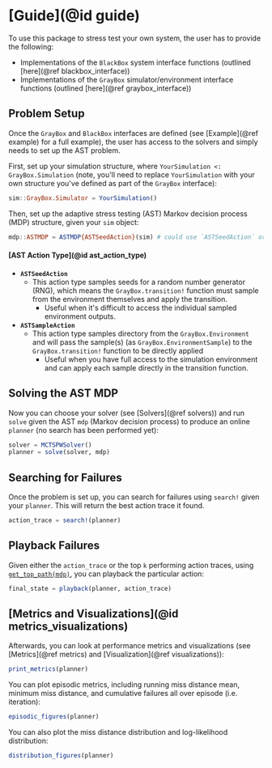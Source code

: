 # [Guide](@id guide)

To use this package to stress test your own system, the user has to provide the following:
- Implementations of the `BlackBox` system interface functions (outlined [here](@ref blackbox_interface))
- Implementations of the `GrayBox` simulator/environment interface functions (outlined [here](@ref graybox_interface))

## Problem Setup
Once the `GrayBox` and `BlackBox` interfaces are defined (see [Example](@ref example) for a full example), the user has access to the solvers and simply needs to set up the AST problem.

First, set up your simulation structure, where `YourSimulation <: GrayBox.Simulation` (note, you'll need to replace `YourSimulation` with your own structure you've defined as part of the `GrayBox` interface):
```julia
sim::GrayBox.Simulator = YourSimulation()
```

Then, set up the adaptive stress testing (AST) Markov decision process (MDP) structure, given your `sim` object:
```julia
mdp::ASTMDP = ASTMDP{ASTSeedAction}(sim) # could use `ASTSeedAction` or `ASTSampleAction`
```

#### [AST Action Type](@id ast_action_type)
- **`ASTSeedAction`**
    - This action type samples seeds for a random number generator (RNG), which means the `GrayBox.transition!` function must sample from the environment themselves and apply the transition.
        - Useful when it's difficult to access the individual sampled environment outputs.
- **`ASTSampleAction`**
    - This action type samples directory from the `GrayBox.Environment` and will pass the sample(s) (as `GrayBox.EnvironmentSample`) to the `GrayBox.transition!` function to be directly applied
        - Useful when you have full access to the simulation environment and can apply each sample directly in the transition function.

## Solving the AST MDP

Now you can choose your solver (see [Solvers](@ref solvers)) and run `solve` given the AST `mdp` (Markov decision process) to produce an online `planner` (no search has been performed yet):
```julia
solver = MCTSPWSolver()
planner = solve(solver, mdp)
```

## Searching for Failures
Once the problem is set up, you can search for failures using `search!` given your `planner`. This will return the best action trace it found.
```julia
action_trace = search!(planner)
```

## Playback Failures
Given either the `action_trace` or the top `k` performing action traces, using [`get_top_path(mdp)`](@ref), you can playback the particular action:
```julia
final_state = playback(planner, action_trace)
```

## [Metrics and Visualizations](@id metrics_visualizations)
Afterwards, you can look at performance metrics and visualizations (see [Metrics](@ref metrics) and [Visualization](@ref visualizations)):
```julia
print_metrics(planner)
```

You can plot episodic metrics, including running miss distance mean, minimum miss distance, and cumulative failures all over episode (i.e. iteration):
```julia
episodic_figures(planner)
```

You can also plot the miss distance distribution and log-likelihood distribution:
```julia
distribution_figures(planner)
```
